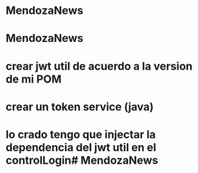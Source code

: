 # MendozaNews
# MendozaNews


# crear jwt util de acuerdo a la version de mi POM 
# crear un token service (java) 
# lo crado tengo que injectar la dependencia del jwt util en el controlLogin# MendozaNews
